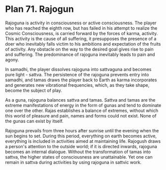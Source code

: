# Plan 71. Rajogun

Rajoguna is activity in consciousness or active consciousness. The player who has reached the eighth row, but has failed in his attempt to realize the Cosmic Consciousness, is carried forward by the forces of karma, activity. This activity is the cause of all suffering, it presupposes the presence of a doer who inevitably falls victim to his ambitions and expectation of the fruits of activity. Any obstacle on the way to the desired goal gives rise to pain and suffering. The predominance of rajoguna inevitably leads to pain and agony.

In samadhi, the player dissolves rajoguna into sattvaguna and becomes pure light - sattva. The persistence of the rajoguna prevents entry into samadhi, and tamas draws the player back to Earth as karma incorporates and generates new vibrational frequencies, which, as they take shape, become the subject of play.

As a guna, rajoguna balances sattva and tamas. Sattva and tamas are the extreme manifestations of energy in the form of gunas and tend to dominate one over the other. Rajas establishes a balance of extremes, without which this world of pleasure and pain, names and forms could not exist. None of the gunas can exist by itself.

Rajoguna prevails from three hours after sunrise until the evening when the sun begins to set. During this period, everything on earth becomes active, everything is included in activities aimed at maintaining life. Rajogush draws a person's attention to the outside world; if it is directed inwards, rajoguna becomes an internal dialogue. Without the transformation of tamas into sattva, the higher states of consciousness are unattainable. Yet one can remain in sattva during activities by using rajoguna in sattvic work.
